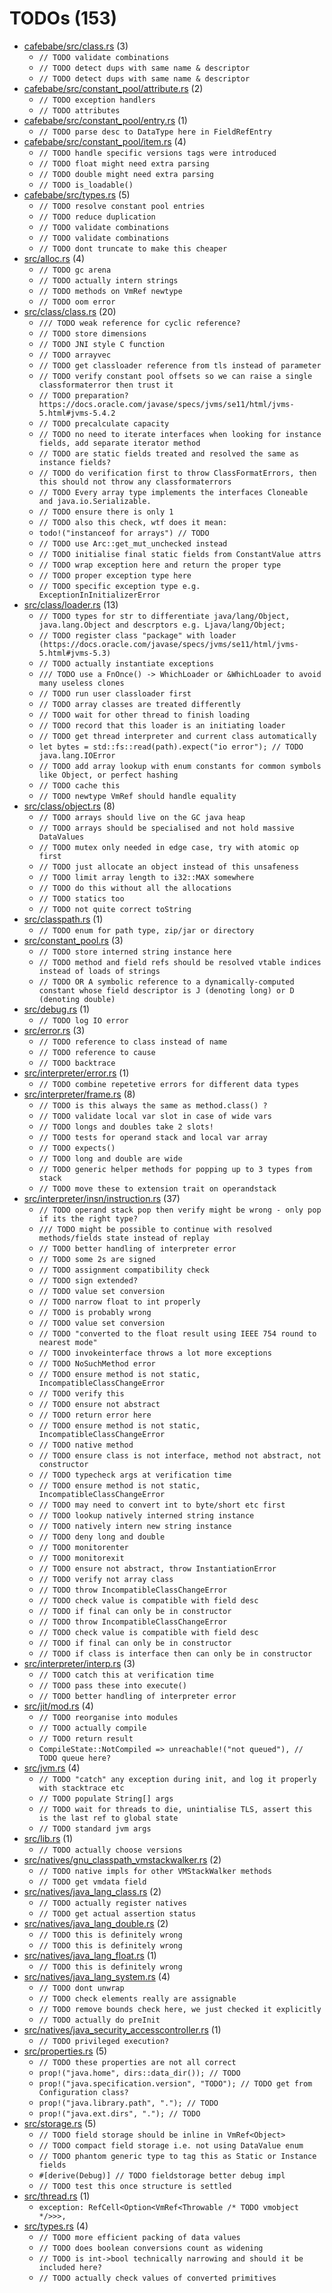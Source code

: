 # TODOs (153)
 * [cafebabe/src/class.rs](cafebabe/src/class.rs) (3)
   * `// TODO validate combinations`
   * `// TODO detect dups with same name & descriptor`
   * `// TODO detect dups with same name & descriptor`
 * [cafebabe/src/constant_pool/attribute.rs](cafebabe/src/constant_pool/attribute.rs) (2)
   * `// TODO exception handlers`
   * `// TODO attributes`
 * [cafebabe/src/constant_pool/entry.rs](cafebabe/src/constant_pool/entry.rs) (1)
   * `// TODO parse desc to DataType here in FieldRefEntry`
 * [cafebabe/src/constant_pool/item.rs](cafebabe/src/constant_pool/item.rs) (4)
   * `// TODO handle specific versions tags were introduced`
   * `// TODO float might need extra parsing`
   * `// TODO double might need extra parsing`
   * `// TODO is_loadable()`
 * [cafebabe/src/types.rs](cafebabe/src/types.rs) (5)
   * `// TODO resolve constant pool entries`
   * `// TODO reduce duplication`
   * `// TODO validate combinations`
   * `// TODO validate combinations`
   * `// TODO dont truncate to make this cheaper`
 * [src/alloc.rs](src/alloc.rs) (4)
   * `// TODO gc arena`
   * `// TODO actually intern strings`
   * `// TODO methods on VmRef newtype`
   * `// TODO oom error`
 * [src/class/class.rs](src/class/class.rs) (20)
   * `/// TODO weak reference for cyclic reference?`
   * `// TODO store dimensions`
   * `// TODO JNI style C function`
   * `// TODO arrayvec`
   * `// TODO get classloader reference from tls instead of parameter`
   * `// TODO verify constant pool offsets so we can raise a single classformaterror then trust it`
   * `// TODO preparation? https://docs.oracle.com/javase/specs/jvms/se11/html/jvms-5.html#jvms-5.4.2`
   * `// TODO precalculate capacity`
   * `// TODO no need to iterate interfaces when looking for instance fields, add separate iterator method`
   * `// TODO are static fields treated and resolved the same as instance fields?`
   * `// TODO do verification first to throw ClassFormatErrors, then this should not throw any classformaterrors`
   * `// TODO Every array type implements the interfaces Cloneable and java.io.Serializable.`
   * `// TODO ensure there is only 1`
   * `// TODO also this check, wtf does it mean:`
   * `todo!("instanceof for arrays") // TODO`
   * `// TODO use Arc::get_mut_unchecked instead`
   * `// TODO initialise final static fields from ConstantValue attrs`
   * `// TODO wrap exception here and return the proper type`
   * `// TODO proper exception type here`
   * `// TODO specific exception type e.g. ExceptionInInitializerError`
 * [src/class/loader.rs](src/class/loader.rs) (13)
   * `// TODO types for str to differentiate java/lang/Object, java.lang.Object and descrptors e.g. Ljava/lang/Object;`
   * `// TODO register class "package" with loader (https://docs.oracle.com/javase/specs/jvms/se11/html/jvms-5.html#jvms-5.3)`
   * `// TODO actually instantiate exceptions`
   * `/// TODO use a FnOnce() -> WhichLoader or &WhichLoader to avoid many useless clones`
   * `// TODO run user classloader first`
   * `// TODO array classes are treated differently`
   * `// TODO wait for other thread to finish loading`
   * `// TODO record that this loader is an initiating loader`
   * `// TODO get thread interpreter and current class automatically`
   * `let bytes = std::fs::read(path).expect("io error"); // TODO java.lang.IOError`
   * `// TODO add array lookup with enum constants for common symbols like Object, or perfect hashing`
   * `// TODO cache this`
   * `// TODO newtype VmRef should handle equality`
 * [src/class/object.rs](src/class/object.rs) (8)
   * `// TODO arrays should live on the GC java heap`
   * `// TODO arrays should be specialised and not hold massive DataValues`
   * `// TODO mutex only needed in edge case, try with atomic op first`
   * `// TODO just allocate an object instead of this unsafeness`
   * `// TODO limit array length to i32::MAX somewhere`
   * `// TODO do this without all the allocations`
   * `// TODO statics too`
   * `// TODO not quite correct toString`
 * [src/classpath.rs](src/classpath.rs) (1)
   * `// TODO enum for path type, zip/jar or directory`
 * [src/constant_pool.rs](src/constant_pool.rs) (3)
   * `// TODO store interned string instance here`
   * `// TODO method and field refs should be resolved vtable indices instead of loads of strings`
   * `// TODO OR A symbolic reference to a dynamically-computed constant whose field descriptor is J (denoting long) or D (denoting double)`
 * [src/debug.rs](src/debug.rs) (1)
   * `// TODO log IO error`
 * [src/error.rs](src/error.rs) (3)
   * `// TODO reference to class instead of name`
   * `// TODO reference to cause`
   * `// TODO backtrace`
 * [src/interpreter/error.rs](src/interpreter/error.rs) (1)
   * `// TODO combine repetetive errors for different data types`
 * [src/interpreter/frame.rs](src/interpreter/frame.rs) (8)
   * `// TODO is this always the same as method.class() ?`
   * `// TODO validate local var slot in case of wide vars`
   * `// TODO longs and doubles take 2 slots!`
   * `// TODO tests for operand stack and local var array`
   * `// TODO expects()`
   * `// TODO long and double are wide`
   * `// TODO generic helper methods for popping up to 3 types from stack`
   * `// TODO move these to extension trait on operandstack`
 * [src/interpreter/insn/instruction.rs](src/interpreter/insn/instruction.rs) (37)
   * `// TODO operand stack pop then verify might be wrong - only pop if its the right type?`
   * `/// TODO might be possible to continue with resolved methods/fields state instead of replay`
   * `// TODO better handling of interpreter error`
   * `// TODO some 2s are signed`
   * `// TODO assignment compatibility check`
   * `// TODO sign extended?`
   * `// TODO value set conversion`
   * `// TODO narrow float to int properly`
   * `// TODO is probably wrong`
   * `// TODO value set conversion`
   * `// TODO "converted to the float result using IEEE 754 round to nearest mode"`
   * `// TODO invokeinterface throws a lot more exceptions`
   * `// TODO NoSuchMethod error`
   * `// TODO ensure method is not static, IncompatibleClassChangeError`
   * `// TODO verify this`
   * `// TODO ensure not abstract`
   * `// TODO return error here`
   * `// TODO ensure method is not static, IncompatibleClassChangeError`
   * `// TODO native method`
   * `// TODO ensure class is not interface, method not abstract, not constructor`
   * `// TODO typecheck args at verification time`
   * `// TODO ensure method is not static, IncompatibleClassChangeError`
   * `// TODO may need to convert int to byte/short etc first`
   * `// TODO lookup natively interned string instance`
   * `// TODO natively intern new string instance`
   * `// TODO deny long and double`
   * `// TODO monitorenter`
   * `// TODO monitorexit`
   * `// TODO ensure not abstract, throw InstantiationError`
   * `// TODO verify not array class`
   * `// TODO throw IncompatibleClassChangeError`
   * `// TODO check value is compatible with field desc`
   * `// TODO if final can only be in constructor`
   * `// TODO throw IncompatibleClassChangeError`
   * `// TODO check value is compatible with field desc`
   * `// TODO if final can only be in constructor`
   * `// TODO if class is interface then can only be in constructor`
 * [src/interpreter/interp.rs](src/interpreter/interp.rs) (3)
   * `// TODO catch this at verification time`
   * `// TODO pass these into execute()`
   * `// TODO better handling of interpreter error`
 * [src/jit/mod.rs](src/jit/mod.rs) (4)
   * `// TODO reorganise into modules`
   * `// TODO actually compile`
   * `// TODO return result`
   * `CompileState::NotCompiled => unreachable!("not queued"), // TODO queue here?`
 * [src/jvm.rs](src/jvm.rs) (4)
   * `// TODO "catch" any exception during init, and log it properly with stacktrace etc`
   * `// TODO populate String[] args`
   * `// TODO wait for threads to die, unintialise TLS, assert this is the last ref to global state`
   * `// TODO standard jvm args`
 * [src/lib.rs](src/lib.rs) (1)
   * `// TODO actually choose versions`
 * [src/natives/gnu_classpath_vmstackwalker.rs](src/natives/gnu_classpath_vmstackwalker.rs) (2)
   * `// TODO native impls for other VMStackWalker methods`
   * `// TODO get vmdata field`
 * [src/natives/java_lang_class.rs](src/natives/java_lang_class.rs) (2)
   * `// TODO actually register natives`
   * `// TODO get actual assertion status`
 * [src/natives/java_lang_double.rs](src/natives/java_lang_double.rs) (2)
   * `// TODO this is definitely wrong`
   * `// TODO this is definitely wrong`
 * [src/natives/java_lang_float.rs](src/natives/java_lang_float.rs) (1)
   * `// TODO this is definitely wrong`
 * [src/natives/java_lang_system.rs](src/natives/java_lang_system.rs) (4)
   * `// TODO dont unwrap`
   * `// TODO check elements really are assignable`
   * `// TODO remove bounds check here, we just checked it explicitly`
   * `// TODO actually do preInit`
 * [src/natives/java_security_accesscontroller.rs](src/natives/java_security_accesscontroller.rs) (1)
   * `// TODO privileged execution?`
 * [src/properties.rs](src/properties.rs) (5)
   * `// TODO these properties are not all correct`
   * `prop!("java.home", dirs::data_dir()); // TODO`
   * `prop!("java.specification.version", "TODO"); // TODO get from Configuration class?`
   * `prop!("java.library.path", "."); // TODO`
   * `prop!("java.ext.dirs", "."); // TODO`
 * [src/storage.rs](src/storage.rs) (5)
   * `// TODO field storage should be inline in VmRef<Object>`
   * `// TODO compact field storage i.e. not using DataValue enum`
   * `// TODO phantom generic type to tag this as Static or Instance fields`
   * `#[derive(Debug)] // TODO fieldstorage better debug impl`
   * `// TODO test this once structure is settled`
 * [src/thread.rs](src/thread.rs) (1)
   * `exception: RefCell<Option<VmRef<Throwable /* TODO vmobject */>>>,`
 * [src/types.rs](src/types.rs) (4)
   * `// TODO more efficient packing of data values`
   * `// TODO does boolean conversions count as widening`
   * `// TODO is int->bool technically narrowing and should it be included here?`
   * `// TODO actually check values of converted primitives`
